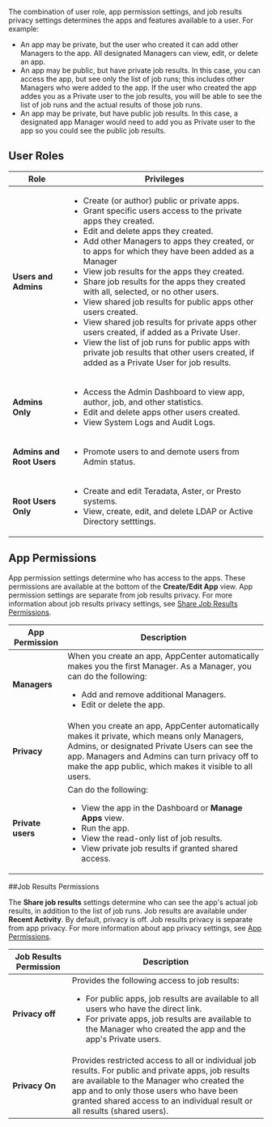 The combination of user role, app permission settings, and job results privacy settings determines the apps and features available to a user. For example:
<ul><li>An app may be private, but the user who created it can add other Managers to the app. All designated Managers can view, edit, or delete an app. </li><li>An app may be public, but have private job results. In this case, you can access the app, but see only the list of job runs; this includes other Managers who were added to the app. If the user who created the app addes you as a Private user to the job results, you will be able to see the list of job runs and the actual results of those job runs.</li><li>An app may be private, but have public job results. In this case, a designated app Manager would need to add you as Private user to the app so you could see the public job results.</li></ul>

## User Roles

| Role| Privileges |
| ------------- | ------------- |
| **Users and Admins**  | <ul><li>Create (or author) public or private apps.</li><li>Grant specific users access to the private apps they created.</li><li>Edit and delete apps they created.</li><li>Add other Managers to apps they created, or to apps for which they have been added as a Manager</li><li>View job results for the apps they created.</li><li>Share job results for the apps they created with all, selected, or no other users.</li><li>View shared job results for public apps other users created.</li><li>View shared job results for private apps other users created, if added as a Private User.</li><li>View the list of job runs for public apps with private job results that other users created, if added as a Private User for job results.</li></ul> |
| **Admins Only**  | <ul><li>Access the Admin Dashboard to view app, author, job, and other statistics.</li><li>Edit and delete apps other users created. <li>View System Logs and Audit Logs.</li></ul>|
| **Admins and Root Users**  | <ul><li>Promote users to and demote users from Admin status.</li></ul>|
| **Root Users Only**  | <ul><li>Create and edit Teradata, Aster, or Presto systems.</li><li>View, create, edit, and delete LDAP or Active Directory setttings.</li></ul>|

## App Permissions

App permission settings determine who has access to the apps. These permissions are available at the bottom of the **Create/Edit App** view. App permission settings are separate from job results privacy. For more information about job results privacy settings, see [Share Job Results Permissions](#share-job-results-permissions).

| App Permission| Description |
| ------------- | ------------- |
| **Managers**  | When you create an app, AppCenter automatically makes you the first Manager. As a Manager, you can do the following: <ul><li>Add and remove additional Managers.</li><li>Edit or delete the app.</li></ul>|
| **Privacy**  | When you create an app, AppCenter automatically makes it private, which means only Managers, Admins, or designated Private Users can see the app. Managers and Admins can turn privacy off to make the app public, which makes it visible to all users. |
| **Private users** | Can do the following: <ul><li>View the app in the Dashboard or **Manage Apps** view.</li><li>Run the app.</li><li>View the read-only list of job results.</li><li>View private job results if granted shared access.</li></ul>|


##Job Results Permissions

The **Share job results** settings determine who can see the app's actual job results, in addition to the list of job runs. Job results are available under **Recent Activity**. By default, privacy is off. Job results privacy is separate from app privacy. For more information about app privacy settings, see [App Permissions](#app-permissions).

| Job Results Permission| Description |
| ------------- | ------------- |
| **Privacy off**  | Provides the following access to job results: <ul><li>For public apps, job results are available to all users who have the direct link.</li><li> For private apps, job results are available to the Manager who created the app and the app's Private users.</li></ul> |
| **Privacy On**  | Provides restricted access to all or individual job results. For public and private apps, job results are available to the Manager who created the app and to only those users who have been granted shared access to an individual result or all results (shared users). |
